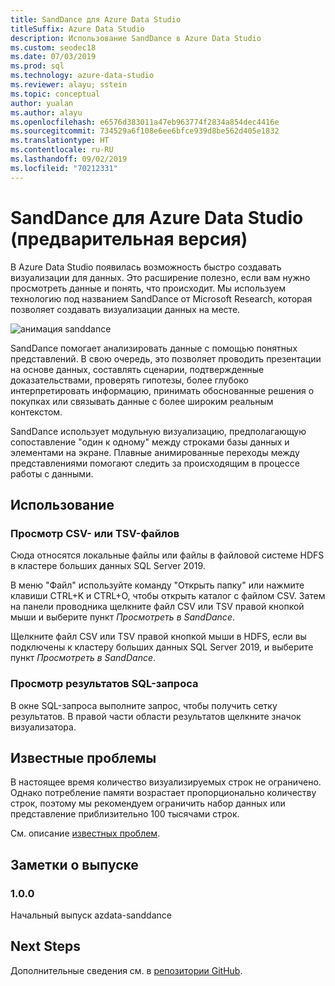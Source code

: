 ```yaml
---
title: SandDance для Azure Data Studio
titleSuffix: Azure Data Studio
description: Использование SandDance в Azure Data Studio
ms.custom: seodec18
ms.date: 07/03/2019
ms.prod: sql
ms.technology: azure-data-studio
ms.reviewer: alayu; sstein
ms.topic: conceptual
author: yualan
ms.author: alayu
ms.openlocfilehash: e6576d383011a47eb963774f2834a854dec4416e
ms.sourcegitcommit: 734529a6f108e6ee6bfce939d8be562d405e1832
ms.translationtype: HT
ms.contentlocale: ru-RU
ms.lasthandoff: 09/02/2019
ms.locfileid: "70212331"
---
```

# <a name="sanddance-for-azure-data-studio-preview"></a>SandDance для Azure Data Studio (предварительная версия)
В Azure Data Studio появилась возможность быстро создавать визуализации для данных. Это расширение полезно, если вам нужно просмотреть данные и понять, что происходит. Мы используем технологию под названием SandDance от Microsoft Research, которая позволяет создавать визуализации данных на месте.

![анимация sanddance](https://user-images.githubusercontent.com/11507384/54236654-52d42800-44d1-11e9-859e-6c5d297a46d2.gif)

SandDance помогает анализировать данные с помощью понятных представлений. В свою очередь, это позволяет проводить презентации на основе данных, составлять сценарии, подтвержденные доказательствами, проверять гипотезы, более глубоко интерпретировать информацию, принимать обоснованные решения о покупках или связывать данные с более широким реальным контекстом.

SandDance использует модульную визуализацию, предполагающую сопоставление "один к одному" между строками базы данных и элементами на экране.
Плавные анимированные переходы между представлениями помогают следить за происходящим в процессе работы с данными.

## <a name="usage"></a>Использование

### <a name="view-csv-or-tsv-files"></a>Просмотр CSV- или TSV-файлов
Сюда относятся локальные файлы или файлы в файловой системе HDFS в кластере больших данных SQL Server 2019.
 
В меню "Файл" используйте команду "Открыть папку" или нажмите клавиши CTRL+K и CTRL+O, чтобы открыть каталог с файлом CSV.  Затем на панели проводника щелкните файл CSV или TSV правой кнопкой мыши и выберите пункт *Просмотреть в SandDance*.

Щелкните файл CSV или TSV правой кнопкой мыши в HDFS, если вы подключены к кластеру больших данных SQL Server 2019, и выберите пункт *Просмотреть в SandDance*.

### <a name="view-sql-query-results"></a>Просмотр результатов SQL-запроса

В окне SQL-запроса выполните запрос, чтобы получить сетку результатов. В правой части области результатов щелкните значок визуализатора.

## <a name="known-issues"></a>Известные проблемы

В настоящее время количество визуализируемых строк не ограничено. Однако потребление памяти возрастает пропорционально количеству строк, поэтому мы рекомендуем ограничить набор данных или представление приблизительно 100 тысячами строк.

См. описание [известных проблем](https://microsoft.github.io/SandDance/#known-issues).

## <a name="release-notes"></a>Заметки о выпуске

### <a name="100"></a>1.0.0

Начальный выпуск azdata-sanddance

## <a name="next-steps"></a>Next Steps
Дополнительные сведения см. в [репозитории GitHub](https://github.com/Microsoft/SandDance).
